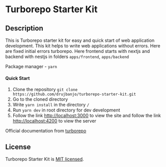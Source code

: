 # Turborepo Starter Kit

## Description

This is Turborepo starter kit for easy and quick start of web application development. This kit helps to write web applications without errors. Here are fixed initial errors turborepo. Here frontend starts with nextjs and backend with nestjs in folders `apps/frontend`, `apps/backend`

Package manager - `yarn`

#### Quick Start

1. Clone the repository `git clone https://github.com/drujbanjo/turborepo-starter-kit.git`
2. Go to the cloned directory
3. Write `yarn install` in the directory `/`
4. Run `yarn dev` in root directory for dev development
5. Follow the link [http://localhost:3000](http://localhost:3000) to view the site and follow the link [http://localhost:4200](http://localhost:4200) to view the server

Official documentation from [turborepo](https://turbo.build/repo/docs)

## License

Turborepo Starter Kit is [MIT licensed](LICENSE).